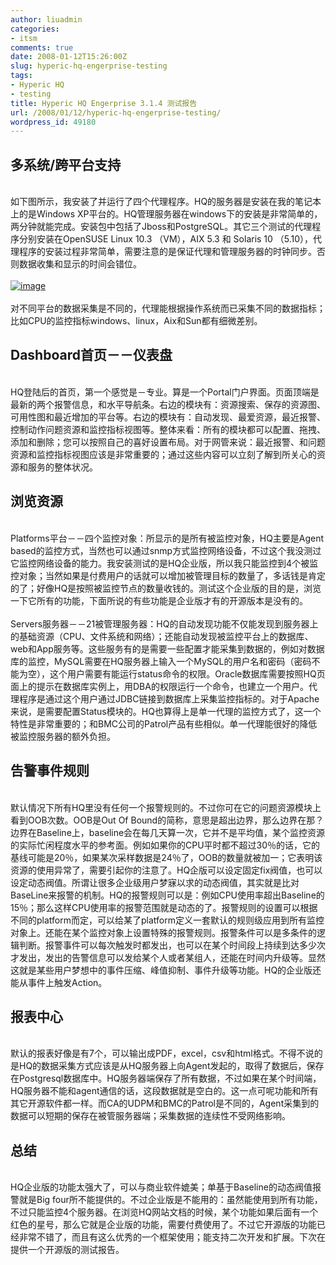 ```yaml
---
author: liuadmin
categories:
- itsm
comments: true
date: 2008-01-12T15:26:00Z
slug: hyperic-hq-engerprise-testing
tags:
- Hyperic HQ
- testing
title: Hyperic HQ Engerprise 3.1.4 测试报告
url: /2008/01/12/hyperic-hq-engerprise-testing/
wordpress_id: 49180
---
```


## 多系统/跨平台支持

<br />如下图所示，我安装了并运行了四个代理程序。HQ的服务器是安装在我的笔记本上的是Windows XP平台的。HQ管理服务器在windows下的安装是非常简单的，两分钟就能完成。安装包中包括了Jboss和PostgreSQL。其它三个测试的代理程序分别安装在OpenSUSE Linux 10.3 （VM），AIX 5.3 和 Solaris 10 （5.10），代理程序的安装过程非常简单，需要注意的是保证代理和管理服务器的时钟同步。否则数据收集和显示的时间会错位。<br /><br />[![image](http://lh6.google.com/liuzh66/R4jdaICli_I/AAAAAAAAAXw/60GWpjl3PMA/image6.png)](http://lh6.google.com/liuzh66/R4jdaICli_I/AAAAAAAAAXw/60GWpjl3PMA/image6.png)<br /><br />对不同平台的数据采集是不同的，代理能根据操作系统而已采集不同的数据指标；比如CPU的监控指标windows、linux，Aix和Sun都有细微差别。<br />

## Dashboard首页－－仪表盘

<br />HQ登陆后的首页，第一个感觉是－专业。算是一个Portal门户界面。页面顶端是最新的两个报警信息，和水平导航条。右边的模块有：资源搜索、保存的资源图、可用性图和最近增加的平台等。右边的模块有：自动发现、最爱资源，最近报警、控制动作问题资源和监控指标视图等。整体来看：所有的模块都可以配置、拖拽、添加和删除；您可以按照自己的喜好设置布局。对于网管来说：最近报警、和问题资源和监控指标视图应该是非常重要的；通过这些内容可以立刻了解到所关心的资源和服务的整体状况。<br />

## 浏览资源

<br />Platforms平台－－四个监控对象：所显示的是所有被监控对象，HQ主要是Agent based的监控方式，当然也可以通过snmp方式监控网络设备，不过这个我没测过它监控网络设备的能力。我安装测试的是HQ企业版，所以我只能监控到4个被监控对象；当然如果是付费用户的话就可以增加被管理目标的数量了，多话钱是肯定的了；好像HQ是按照被监控节点的数量收钱的。测试这个企业版的目的是，浏览一下它所有的功能，下面所说的有些功能是企业版才有的开源版本是没有的。<br /><br />Servers服务器－－21被管理服务器：HQ的自动发现功能不仅能发现到服务器上的基础资源（CPU、文件系统和网络）；还能自动发现被监控平台上的数据库、web和App服务等。这些服务有的是需要一些配置才能采集到数据的，例如对数据库的监控，MySQL需要在HQ服务器上输入一个MySQL的用户名和密码（密码不能为空），这个用户需要有能运行status命令的权限。Oracle数据库需要按照HQ页面上的提示在数据库实例上，用DBA的权限运行一个命令，也建立一个用户。代理程序是通过这个用户通过JDBC链接到数据库上采集监控指标的。对于Apache来说，是需要配置Status模块的。HQ也算得上是单一代理的监控方式了，这一个特性是非常重要的；和BMC公司的Patrol产品有些相似。单一代理能很好的降低被监控服务器的额外负担。<br />

## 告警事件规则

<br />默认情况下所有HQ里没有任何一个报警规则的。不过你可在它的问题资源模块上看到OOB次数。OOB是Out Of Bound的简称，意思是超出边界，那么边界在那？边界在Baseline上，baseline会在每几天算一次，它并不是平均值，某个监控资源的实际忙闲程度水平的参考面。例如如果你的CPU平时都不超过30％的话，它的基线可能是20％，如果某次采样数据是24％了，OOB的数量就被加一；它表明该资源的使用异常了，需要引起你的注意了。HQ企版可以设定固定fix阀值，也可以设定动态阀值。所谓让很多企业级用户梦寐以求的动态阀值，其实就是比对BaseLine来报警的机制。HQ的报警规则可以是：例如CPU使用率超出Baseline的15％；那么这样CPU使用率的报警范围就是动态的了。报警规则的设置可以根据不同的platform而定，可以给某了platform定义一套默认的规则级应用到所有监控对象上。还能在某个监控对象上设置特殊的报警规则。报警条件可以是多条件的逻辑判断。报警事件可以每次触发时都发出，也可以在某个时间段上持续到达多少次才发出，发出的告警信息可以发给某个人或者某组人，还能在时间内升级等。显然这就是某些用户梦想中的事件压缩、峰值抑制、事件升级等功能。HQ的企业版还能从事件上触发Action。<br />

## 报表中心

<br />默认的报表好像是有7个，可以输出成PDF，excel，csv和html格式。不得不说的是HQ的数据采集方式应该是从HQ服务器上向Agent发起的，取得了数据后，保存在Postgresql数据库中。HQ服务器端保存了所有数据，不过如果在某个时间端，HQ服务器不能和agent通信的话，这段数据就是空白的。这一点可呢功能和所有其它开源软件都一样。而CA的UDPM和BMC的Patrol是不同的，Agent采集到的数据可以短期的保存在被管服务器端；采集数据的连续性不受网络影响。<br />

## 总结

<br />HQ企业版的功能太强大了，可以与商业软件媲美；单基于Baseline的动态阀值报警就是Big four所不能提供的。不过企业版是不能用的：虽然能使用到所有功能，不过只能监控4个服务器。在浏览HQ网站文档的时候，某个功能如果后面有一个红色的星号，那么它就是企业版的功能，需要付费使用了。不过它开源版的功能已经非常不错了，而且有这么优秀的一个框架使用；能支持二次开发和扩展。下次在提供一个开源版的测试报告。
